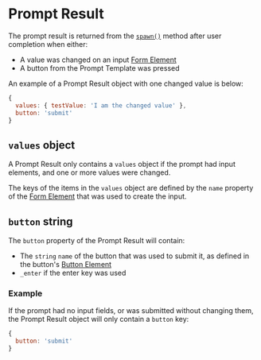 # Prompt Result
The prompt result is returned from the [`spawn()`](../prompt-manager/spawn.md) method after user completion when either:
- A value was changed on an input [Form Element](./form-element-objects/index.md)
- A button from the Prompt Template was pressed

An example of a Prompt Result object with one changed value is below:
```js
{
  values: { testValue: 'I am the changed value' },
  button: 'submit'
}
```

## `values` object
A Prompt Result only contains a `values` object if the prompt had input elements, and one or more values were changed.

The keys of the items in the `values` object are defined by the `name` property of the [Form Element](./form-element-objects/index.md) that was used to create the input.



## `button` string

The `button` property of the Prompt Result will contain:
- The `string` `name` of the button that was used to submit it, as defined in the button's [Button Element](./3_button-element-objects.md)
- `_enter` if the enter key was used

### Example
If the prompt had no input fields, or was submitted without changing them, the Prompt Result object will only contain a `button` key:

```js
{
  button: 'submit'
}
```